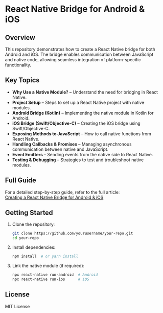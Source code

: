 # React Native Bridge for Android & iOS  

## Overview  
This repository demonstrates how to create a React Native bridge for both Android and iOS. The bridge enables communication between JavaScript and native code, allowing seamless integration of platform-specific functionality.  

## Key Topics  
- **Why Use a Native Module?** – Understand the need for bridging in React Native.  
- **Project Setup** – Steps to set up a React Native project with native modules.  
- **Android Bridge (Kotlin)** – Implementing the native module in Kotlin for Android.  
- **iOS Bridge (Swift/Objective-C)** – Creating the iOS bridge using Swift/Objective-C.  
- **Exposing Methods to JavaScript** – How to call native functions from React Native.  
- **Handling Callbacks & Promises** – Managing asynchronous communication between native and JavaScript.  
- **Event Emitters** – Sending events from the native side to React Native.  
- **Testing & Debugging** – Strategies to test and troubleshoot native modules.  

## Full Guide  
For a detailed step-by-step guide, refer to the full article:  
[Creating a React Native Bridge for Android & iOS](https://medium.com/@nayan.vekariya014/creating-a-react-native-bridge-for-android-ios-step-by-step-guide-c3dc780f3bf3)  

## Getting Started  
1. Clone the repository:  
   ```sh
   git clone https://github.com/yourusername/your-repo.git
   cd your-repo
   ```
2. Install dependencies:  
   ```sh
   npm install  # or yarn install
   ```
3. Link the native module (if required):  
   ```sh
   npx react-native run-android  # Android  
   npx react-native run-ios      # iOS  
   ```

## License  
MIT License  